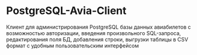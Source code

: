# PostgreSQL-Avia-Client
Клиент для администрирования PostgreSQL базы данных авиабилетов с возможностью авторизации, введения произвольного SQL-запроса, редактирования поля БД, добавления строки, выгрузки таблицы в CSV формат c удобным пользовательским интерфейсом

